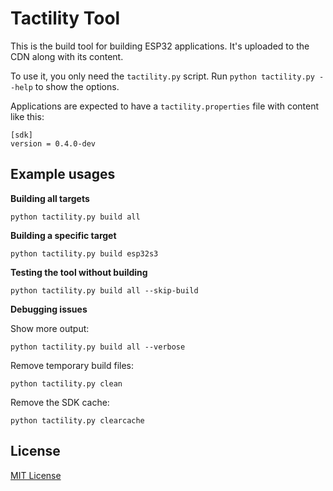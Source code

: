 # Tactility Tool

This is the build tool for building ESP32 applications.
It's uploaded to the CDN along with its content.

To use it, you only need the `tactility.py` script.
Run `python tactility.py --help` to show the options.

Applications are expected to have a `tactility.properties` file with content like this:

```properties
[sdk]
version = 0.4.0-dev
```

## Example usages

**Building all targets**

`python tactility.py build all`

**Building a specific target**

`python tactility.py build esp32s3`

**Testing the tool without building**

`python tactility.py build all --skip-build`

**Debugging issues**

Show more output:

`python tactility.py build all --verbose`

Remove temporary build files:

`python tactility.py clean`

Remove the SDK cache:

`python tactility.py clearcache`

## License

[MIT License](LICENSE.md)

